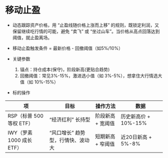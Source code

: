 # 移动止盈
* 动态跟踪资产价格，用 “止盈线随价格上涨而上移” 的规则，既锁定利润，又保留继续吃行情的可能，避免 “卖飞” 或 “坐过山车”。当价格从高点回落达到阈值，就止盈离场。
* 移动止盈触发条件 = 最新价格 - 回撤阈值（如5%/10%）
* 关键参数
    1. 锚点：持仓成本(保守)，阶段新高(更贴合趋势)
    1. 回撤阈值：常见3%-15%，激进选小值（如 3%-5%），想拿住大行情选大值（如 10%-15%）

* 标的操作

| 项 | 目标 | 操作方法 | 数据 |
| - | - | - | - |
| RSP（标普 500 等权 ETF） | “经济红利” 长持型 | 阶段新高 + 宽阈值 | 历史新高价 + 10%-15% |
| IWY（罗素 1000 成长 ETF） | “风口增长” 趋势型，行情快、波动大 | 短期新高 + 窄阈值 |  近20日新高 + 5%-8% |